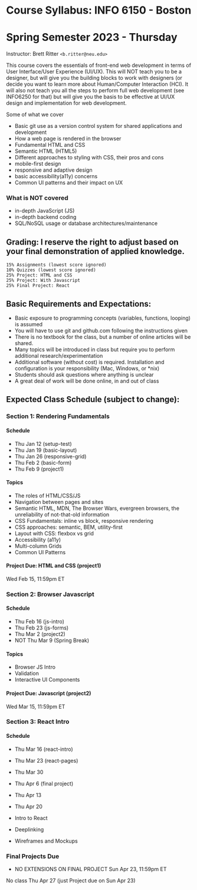 ﻿# Course Syllabus: INFO 6150 - Boston
# Spring Semester 2023 - Thursday
Instructor: Brett Ritter `<b.ritter@neu.edu>`

This course covers the essentials of front-end web development in terms of User Interface/User Experience (UI/UX).  This will NOT teach you to be a designer, but will give you the building blocks to work with designers (or decide you want to learn more about Human/Computer Interaction (HCI).  It will also not teach you all the steps to perform full web development (see INFO6250 for that) but will give you the basis to be effective at UI/UX design and implementation for web development.

Some of what we cover
 - Basic git use as a version control system for shared applications and development
 - How a web page is rendered in the browser
 - Fundamental HTML and CSS
 - Semantic HTML (HTML5)
 - Different approaches to styling with CSS, their pros and cons
 - mobile-first design
 - responsive and adaptive design
 - basic accessibility(a11y) concerns
 - Common UI patterns and their impact on UX

### What is NOT covered
 - in-depth JavaScript (JS)
 - in-depth backend coding
 - SQL/NoSQL usage or database architectures/maintenance
 
## Grading: I reserve the right to adjust based on your final demonstration of applied knowledge.  
```
15% Assignments (lowest score ignored)
10% Quizzes (lowest score ignored)
25% Project: HTML and CSS
25% Project: With Javascript
25% Final Project: React
```

## Basic Requirements and Expectations:
- Basic exposure to programming concepts (variables, functions, looping) is assumed
- You will have to use git and github.com following the instructions given
- There is no textbook for the class, but a number of online articles will be shared.
- Many topics will be introduced in class but require you to perform additional research/experimentation
- Additional software (without cost) is required.  Installation and configuration is your responsibility (Mac, Windows, or \*nix)
- Students should ask questions where anything is unclear
- A great deal of work will be done online, in and out of class

## Expected Class Schedule (subject to change):

### Section 1: Rendering Fundamentals

#### Schedule
- Thu Jan 12 (setup-test)
- Thu Jan 19 (basic-layout)
- Thu Jan 26 (responsive-grid)
- Thu Feb 2 (basic-form)
- Thu Feb 9 (project1)

#### Topics

- The roles of HTML/CSS/JS
- Navigation between pages and sites
- Semantic HTML, MDN, The Browser Wars, evergreen browsers, the unreliability of not-that-old information
- CSS Fundamentals: inline vs block, responsive rendering
- CSS approaches: semantic, BEM, utility-first
- Layout with CSS: flexbox vs grid
- Accessibility (a11y)
- Multi-column Grids
- Common UI Patterns

#### Project Due: HTML and CSS (project1)

Wed Feb 15, 11:59pm ET

### Section 2: Browser Javascript

#### Schedule
- Thu Feb 16 (js-intro)
- Thu Feb 23 (js-forms)
- Thu Mar 2 (project2)
- NOT Thu Mar 9 (Spring Break)

#### Topics

- Browser JS Intro
- Validation
- Interactive UI Components

#### Project Due: Javascript (project2)

Wed Mar 15, 11:59pm ET

### Section 3: React Intro

#### Schedule
- Thu Mar 16 (react-intro)
- Thu Mar 23 (react-pages)
- Thu Mar 30 
- Thu Apr 6 (final project)
- Thu Apr 13
- Thu Apr 20

- Intro to React
- Deeplinking
- Wireframes and Mockups

### Final Projects Due 
- NO EXTENSIONS ON FINAL PROJECT
Sun Apr 23, 11:59pm ET

No class Thu Apr 27 (just Project due on Sun Apr 23)

